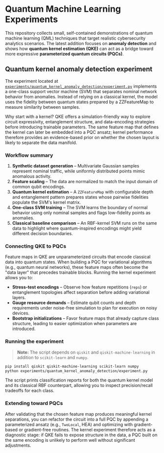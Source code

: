 # Quantum Machine Learning Experiments

This repository collects small, self-contained demonstrations of quantum machine
learning (QML) techniques that target realistic cybersecurity analytics
scenarios. The latest addition focuses on **anomaly detection** and shows how
**quantum kernel estimation (QKE)** can act as a bridge toward more expressive
**parameterized quantum circuits (PQCs)**.

## Quantum kernel anomaly detection experiment

The experiment located at
[`experiments/quantum_kernel_anomaly_detection/experiment.py`](experiments/quantum_kernel_anomaly_detection/experiment.py)
implements a one-class support vector machine (SVM) that separates nominal
network behavior from anomalies. Instead of relying on a classical kernel, the
model uses the fidelity between quantum states prepared by a ZZFeatureMap to
measure similarity between samples.

Why start with a kernel? QKE offers a simulation-friendly way to explore circuit
expressivity, entanglement structure, and data-encoding strategies before
introducing trainable parameters. The same feature map that defines the kernel
can later be embedded into a PQC ansatz; kernel performance therefore provides
an evidence-based prior on whether the chosen layout is likely to separate the
data manifold.

### Workflow summary

1. **Synthetic dataset generation** – Multivariate Gaussian samples represent
   nominal traffic, while uniformly distributed points mimic anomalous activity.
2. **Feature scaling** – The data are normalized to match the input domain of
   common qubit encodings.
3. **Quantum kernel estimation** – A `ZZFeatureMap` with configurable depth and
   entanglement pattern prepares states whose pairwise fidelities populate the
   SVM's kernel matrix.
4. **One-class SVM training** – The SVM learns the boundary of normal behavior
   using only nominal samples and flags low-fidelity points as anomalies.
5. **Classical baseline comparison** – An RBF-kernel SVM runs on the same data to
   highlight where quantum-inspired encodings might yield different decision
   boundaries.

### Connecting QKE to PQCs

Feature maps in QKE are unparameterized circuits that encode classical data into
quantum states. When building a PQC for variational algorithms (e.g., quantum
neural networks), these feature maps often become the "data layer" that precedes
trainable blocks. Running the kernel experiment allows you to:

- **Stress-test encodings** – Observe how feature repetitions (`reps`) or
  entanglement topologies affect separation before adding variational layers.
- **Gauge resource demands** – Estimate qubit counts and depth requirements under
  noise-free simulation to plan for execution on noisy devices.
- **Bootstrap initializations** – Favor feature maps that already capture class
  structure, leading to easier optimization when parameters are introduced.

### Running the experiment

> **Note:** The script depends on `qiskit` and `qiskit-machine-learning` in
> addition to `scikit-learn` and `numpy`.

```bash
pip install qiskit qiskit-machine-learning scikit-learn numpy
python experiments/quantum_kernel_anomaly_detection/experiment.py
```

The script prints classification reports for both the quantum kernel model and
its classical RBF counterpart, allowing you to inspect precision/recall tradeoffs
for each class.

### Extending toward PQCs

After validating that the chosen feature map produces meaningful kernel
separations, you can refactor the circuit into a full PQC by appending a
parameterized ansatz (e.g., `TwoLocal`, HEA) and optimizing with gradient-based
or gradient-free routines. The kernel experiment therefore acts as a diagnostic
stage: if QKE fails to expose structure in the data, a PQC built on the same
encoding is unlikely to perform well without significant adjustments.
